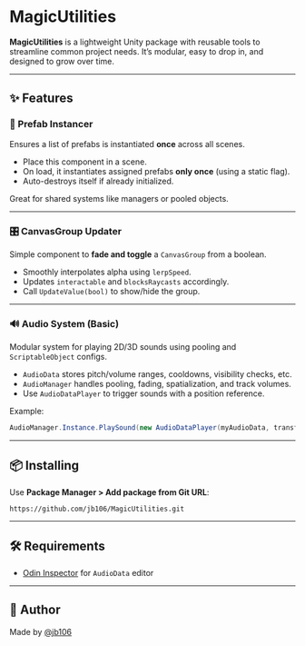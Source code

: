 # MagicUtilities

**MagicUtilities** is a lightweight Unity package with reusable tools to streamline common project needs. It’s modular, easy to drop in, and designed to grow over time.

---

## ✨ Features

### 🔁 Prefab Instancer

Ensures a list of prefabs is instantiated **once** across all scenes.

- Place this component in a scene.
- On load, it instantiates assigned prefabs **only once** (using a static flag).
- Auto-destroys itself if already initialized.

Great for shared systems like managers or pooled objects.

---

### 🎛️ CanvasGroup Updater

Simple component to **fade and toggle** a `CanvasGroup` from a boolean.

- Smoothly interpolates alpha using `lerpSpeed`.
- Updates `interactable` and `blocksRaycasts` accordingly.
- Call `UpdateValue(bool)` to show/hide the group.

---

### 🔊 Audio System (Basic)

Modular system for playing 2D/3D sounds using pooling and `ScriptableObject` configs.

- `AudioData` stores pitch/volume ranges, cooldowns, visibility checks, etc.
- `AudioManager` handles pooling, fading, spatialization, and track volumes.
- Use `AudioDataPlayer` to trigger sounds with a position reference.

Example:
```csharp
AudioManager.Instance.PlaySound(new AudioDataPlayer(myAudioData, transform.position));
```

---

## 📦 Installing

Use **Package Manager > Add package from Git URL**:

```
https://github.com/jb106/MagicUtilities.git
```

---

## 🛠️ Requirements

- [Odin Inspector](https://odininspector.com/) for `AudioData` editor

---

## 👤 Author

Made by [@jb106](https://github.com/jb106)
```
